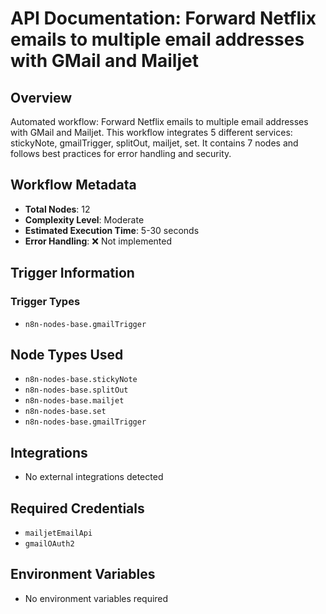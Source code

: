 # API Documentation: Forward Netflix emails to multiple email addresses with GMail and Mailjet

## Overview
Automated workflow: Forward Netflix emails to multiple email addresses with GMail and Mailjet. This workflow integrates 5 different services: stickyNote, gmailTrigger, splitOut, mailjet, set. It contains 7 nodes and follows best practices for error handling and security.

## Workflow Metadata
- **Total Nodes**: 12
- **Complexity Level**: Moderate
- **Estimated Execution Time**: 5-30 seconds
- **Error Handling**: ❌ Not implemented

## Trigger Information
### Trigger Types
- `n8n-nodes-base.gmailTrigger`

## Node Types Used
- `n8n-nodes-base.stickyNote`
- `n8n-nodes-base.splitOut`
- `n8n-nodes-base.mailjet`
- `n8n-nodes-base.set`
- `n8n-nodes-base.gmailTrigger`

## Integrations
- No external integrations detected

## Required Credentials
- `mailjetEmailApi`
- `gmailOAuth2`

## Environment Variables
- No environment variables required
